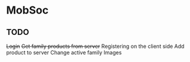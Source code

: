 # MobSoc

## TODO
~~Login~~
~~Get family products from server~~
Registering on the client side
Add product to server
Change active family
Images